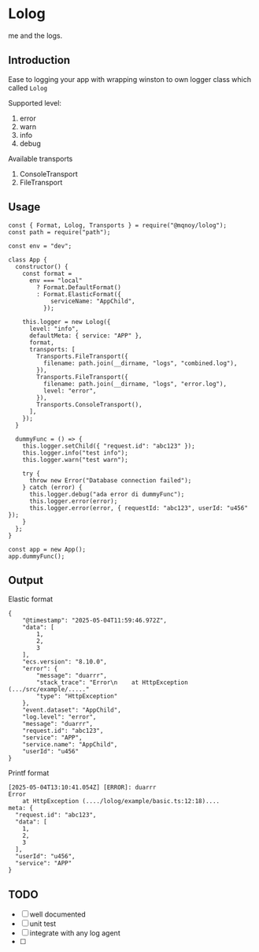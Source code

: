 # Lolog
me and the logs.

## Introduction
Ease to logging your app with wrapping winston to own logger class which called `Lolog`

Supported level:
1. error
1. warn
1. info
1. debug

Available transports
1. ConsoleTransport
1. FileTransport


## Usage
```
const { Format, Lolog, Transports } = require("@mqnoy/lolog");
const path = require("path");

const env = "dev";

class App {
  constructor() {
    const format =
      env === "local"
        ? Format.DefaultFormat()
        : Format.ElasticFormat({
            serviceName: "AppChild",
          });

    this.logger = new Lolog({
      level: "info",
      defaultMeta: { service: "APP" },
      format,
      transports: [
        Transports.FileTransport({
          filename: path.join(__dirname, "logs", "combined.log"),
        }),
        Transports.FileTransport({
          filename: path.join(__dirname, "logs", "error.log"),
          level: "error",
        }),
        Transports.ConsoleTransport(),
      ],
    });
  }

  dummyFunc = () => {
    this.logger.setChild({ "request.id": "abc123" });
    this.logger.info("test info");
    this.logger.warn("test warn");

    try {
      throw new Error("Database connection failed");
    } catch (error) {
      this.logger.debug("ada error di dummyFunc");
      this.logger.error(error);
      this.logger.error(error, { requestId: "abc123", userId: "u456" });
    }
  };
}

const app = new App();
app.dummyFunc();

```


## Output

Elastic format
```
{
    "@timestamp": "2025-05-04T11:59:46.972Z",
    "data": [
        1,
        2,
        3
    ],
    "ecs.version": "8.10.0",
    "error": {
        "message": "duarrr",
        "stack_trace": "Error\n    at HttpException (.../src/example/....."
        "type": "HttpException"
    },
    "event.dataset": "AppChild",
    "log.level": "error",
    "message": "duarrr",
    "request.id": "abc123",
    "service": "APP",
    "service.name": "AppChild",
    "userId": "u456"
}
```

Printf format
```
[2025-05-04T13:10:41.054Z] [ERROR]: duarrr
Error
    at HttpException (..../lolog/example/basic.ts:12:18)....
meta: {
  "request.id": "abc123",
  "data": [
    1,
    2,
    3
  ],
  "userId": "u456",
  "service": "APP"
}
```


## TODO
- [ ] well documented
- [ ] unit test
- [ ] integrate with any log agent 
- [ ] 
